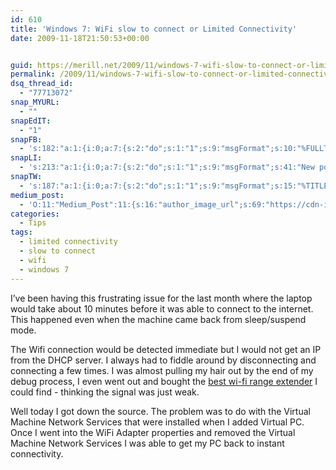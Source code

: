 ```yaml
---
id: 610
title: 'Windows 7: WiFi slow to connect or Limited Connectivity'
date: 2009-11-18T21:50:53+00:00


guid: https://merill.net/2009/11/windows-7-wifi-slow-to-connect-or-limited-connectivity/
permalink: /2009/11/windows-7-wifi-slow-to-connect-or-limited-connectivity/
dsq_thread_id:
  - "77713072"
snap_MYURL:
  - ""
snapEdIT:
  - "1"
snapFB:
  - 's:182:"a:1:{i:0;a:7:{s:2:"do";s:1:"1";s:9:"msgFormat";s:10:"%FULLTEXT%";s:8:"postType";s:1:"T";s:9:"isAutoImg";s:1:"A";s:8:"imgToUse";s:0:"";s:9:"isAutoURL";s:1:"A";s:8:"urlToUse";s:0:"";}}";'
snapLI:
  - 's:213:"a:1:{i:0;a:7:{s:2:"do";s:1:"1";s:9:"msgFormat";s:41:"New post has been published on %SITENAME%";s:8:"postType";s:1:"A";s:9:"isAutoImg";s:1:"A";s:8:"imgToUse";s:0:"";s:9:"isAutoURL";s:1:"A";s:8:"urlToUse";s:0:"";}}";'
snapTW:
  - 's:187:"a:1:{i:0;a:7:{s:2:"do";s:1:"1";s:9:"msgFormat";s:15:"%TITLE% - %URL%";s:8:"attchImg";s:1:"1";s:9:"isAutoImg";s:1:"A";s:8:"imgToUse";s:0:"";s:9:"isAutoURL";s:1:"A";s:8:"urlToUse";s:0:"";}}";'
medium_post:
  - 'O:11:"Medium_Post":11:{s:16:"author_image_url";s:69:"https://cdn-images-1.medium.com/fit/c/200/200/0*nOSMyIhdQJ9325FH.jpeg";s:10:"author_url";s:26:"https://medium.com/@merill";s:11:"byline_name";N;s:12:"byline_email";N;s:10:"cross_link";s:2:"no";s:2:"id";s:12:"ef1c7ae94197";s:21:"follower_notification";s:3:"yes";s:7:"license";s:19:"all-rights-reserved";s:14:"publication_id";s:12:"99858869fb3c";s:6:"status";s:6:"public";s:3:"url";s:94:"https://medium.com/@merill/windows-7-wifi-slow-to-connect-or-limited-connectivity-ef1c7ae94197";}'
categories:
  - Tips
tags:
  - limited connectivity
  - slow to connect
  - wifi
  - windows 7
---
```

I’ve been having this frustrating issue for the last month where the laptop would take about 10 minutes before it was able to connect to the internet. This happened even when the machine came back from sleep/suspend mode.

The Wifi connection would be detected immediate but I would not get an IP from the DHCP server. I always had to fiddle around by disconnecting and connecting a few times. I was almost pulling my hair out by the end of my debug process, I even went out and bought the <a href="http://reviewimo.com/best-wi-fi-range-extenders-10-best-wi-fi-boosters-run-down/">best wi-fi range extender</a> I could find - thinking the signal was just weak.

Well today I got down the source. The problem was to do with the Virtual Machine Network Services that were installed when I added Virtual PC. Once I went into the WiFi Adapter properties and removed the Virtual Machine Network Services I was able to get my PC back to instant connectivity.